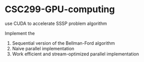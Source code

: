 # CSC299-GPU-computing
use CUDA to accelerate SSSP problem algorithm

Implement the
1) Sequential version of the Bellman-Ford algorithm
2) Naive parallel implementation
3) Work efficient and stream-optimized parallel implementation 

